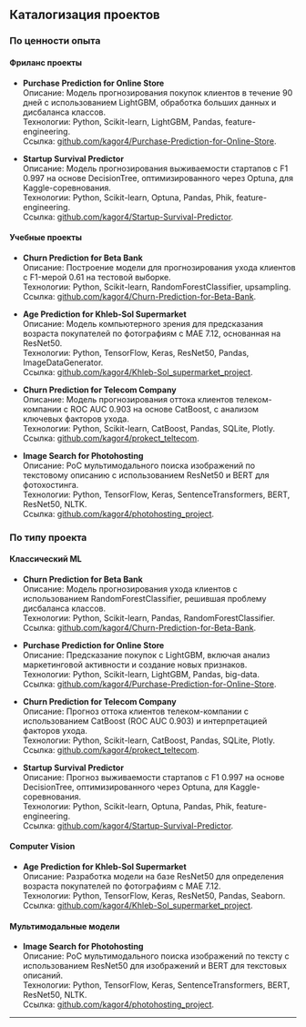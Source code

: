 ## Каталогизация проектов

### По ценности опыта
#### Фриланс проекты
- **Purchase Prediction for Online Store**  
  Описание: Модель прогнозирования покупок клиентов в течение 90 дней с использованием LightGBM, обработка больших данных и дисбаланса классов.  
  Технологии: Python, Scikit-learn, LightGBM, Pandas, feature-engineering.  
  Ссылка: [github.com/kagor4/Purchase-Prediction-for-Online-Store](https://github.com/kagor4/Purchase-Prediction-for-Online-Store).

- **Startup Survival Predictor**  
  Описание: Модель прогнозирования выживаемости стартапов с F1 0.997 на основе DecisionTree, оптимизированного через Optuna, для Kaggle-соревнования.  
  Технологии: Python, Scikit-learn, Optuna, Pandas, Phik, feature-engineering.  
  Ссылка: [github.com/kagor4/Startup-Survival-Predictor](https://github.com/kagor4/Startup-Survival-Predictor).

#### Учебные проекты
- **Churn Prediction for Beta Bank**  
  Описание: Построение модели для прогнозирования ухода клиентов с F1-мерой 0.61 на тестовой выборке.  
  Технологии: Python, Scikit-learn, RandomForestClassifier, upsampling.  
  Ссылка: [github.com/kagor4/Churn-Prediction-for-Beta-Bank](https://github.com/kagor4/Churn-Prediction-for-Beta-Bank).

- **Age Prediction for Khleb-Sol Supermarket**  
  Описание: Модель компьютерного зрения для предсказания возраста покупателей по фотографиям с MAE 7.12, основанная на ResNet50.  
  Технологии: Python, TensorFlow, Keras, ResNet50, Pandas, ImageDataGenerator.  
  Ссылка: [github.com/kagor4/Khleb-Sol_supermarket_project](https://github.com/kagor4/Khleb-Sol_supermarket_project).

- **Churn Prediction for Telecom Company**  
  Описание: Модель прогнозирования оттока клиентов телеком-компании с ROC AUC 0.903 на основе CatBoost, с анализом ключевых факторов ухода.  
  Технологии: Python, Scikit-learn, CatBoost, Pandas, SQLite, Plotly.  
  Ссылка: [github.com/kagor4/prokect_teltecom](https://github.com/kagor4/prokect_teltecom).

- **Image Search for Photohosting**  
  Описание: PoC мультимодального поиска изображений по текстовому описанию с использованием ResNet50 и BERT для фотохостинга.  
  Технологии: Python, TensorFlow, Keras, SentenceTransformers, BERT, ResNet50, NLTK.  
  Ссылка: [github.com/kagor4/photohosting_project](https://github.com/kagor4/photohosting_project).

### По типу проекта
#### Классический ML
- **Churn Prediction for Beta Bank**  
  Описание: Модель прогнозирования ухода клиентов с использованием RandomForestClassifier, решившая проблему дисбаланса классов.  
  Технологии: Python, Scikit-learn, Pandas, RandomForestClassifier.  
  Ссылка: [github.com/kagor4/Churn-Prediction-for-Beta-Bank](https://github.com/kagor4/Churn-Prediction-for-Beta-Bank).

- **Purchase Prediction for Online Store**  
  Описание: Предсказание покупок с LightGBM, включая анализ маркетинговой активности и создание новых признаков.  
  Технологии: Python, Scikit-learn, LightGBM, Pandas, big-data.  
  Ссылка: [github.com/kagor4/Purchase-Prediction-for-Online-Store](https://github.com/kagor4/Purchase-Prediction-for-Online-Store).

- **Churn Prediction for Telecom Company**  
  Описание: Прогноз оттока клиентов телеком-компании с использованием CatBoost (ROC AUC 0.903) и интерпретацией факторов ухода.  
  Технологии: Python, Scikit-learn, CatBoost, Pandas, SQLite, Plotly.  
  Ссылка: [github.com/kagor4/prokect_teltecom](https://github.com/kagor4/prokect_teltecom).

- **Startup Survival Predictor**  
  Описание: Прогноз выживаемости стартапов с F1 0.997 на основе DecisionTree, оптимизированного через Optuna, для Kaggle-соревнования.  
  Технологии: Python, Scikit-learn, Optuna, Pandas, Phik, feature-engineering.  
  Ссылка: [github.com/kagor4/Startup-Survival-Predictor](https://github.com/kagor4/Startup-Survival-Predictor).

#### Computer Vision
- **Age Prediction for Khleb-Sol Supermarket**  
  Описание: Разработка модели на базе ResNet50 для определения возраста покупателей по фотографиям с MAE 7.12.  
  Технологии: Python, TensorFlow, Keras, ResNet50, Pandas, Seaborn.  
  Ссылка: [github.com/kagor4/Khleb-Sol_supermarket_project](https://github.com/kagor4/Khleb-Sol_supermarket_project).
  
#### Мультимодальные модели
- **Image Search for Photohosting**  
  Описание: PoC мультимодального поиска изображений по тексту с использованием ResNet50 для изображений и BERT для текстовых описаний.  
  Технологии: Python, TensorFlow, Keras, SentenceTransformers, BERT, ResNet50, NLTK.  
  Ссылка: [github.com/kagor4/photohosting_project](https://github.com/kagor4/photohosting_project).
---
